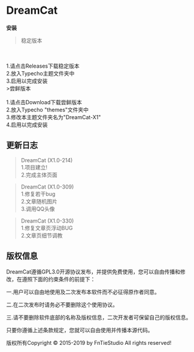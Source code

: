 # DreamCat

**安装**
>稳定版本
<br/>
<br/>1.请点击Releases下载稳定版本
<br/>2.放入Typecho主题文件夹中
<br/>3.启用以完成安装
<br/>
>尝鲜版本
<br/>
<br/>1.请点击Download下载尝鲜版本
<br/>2.放入Typecho "themes"文件夹中
<br/>3.修改本主题文件夹名为"DreamCat-X1"
<br/>4.启用以完成安装

**更新日志**
----
>DreamCat (X1.0-214) 
<br/>1.项目建立!
<br/>2.完成主体页面

>DreamCat (X1.0-309) 
<br/>1.修复若干bug
<br/>2.文章随机图片
<br/>3.调用QQ头像

>DreamCat (X1.0-330) 
<br/>1.修复文章页浮动BUG
<br/>2.文章页细节调教

## 版权信息
  DreamCat遵循GPL3.0开源协议发布，并提供免费使用，您可以自由传播和修改，在遵照下面的约束条件的前提下：

一.用户可以自由地使用及二次发布本软件而不必征得原作者同意。

二.在二次发布时请务必不要删除这个使用协议。

三.请不要删除软件底部的名称及版权信息，二次开发者可保留自己的版权信息。

只要你遵循上述条款规定，您就可以自由使用并传播本源代码。

版权所有Copyright © 2015-2019 by FnTieStudio All rights reserved!
